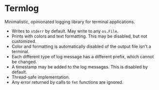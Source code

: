 Termlog
=======

Minimalistic, opinionated logging library for terminal
applications.

* Writes to `stderr` by default. May write to any `os.File`.
* Prints with colors and text formatting. This may be
  disabled, but not customized.
* Color and formatting is automatically disabled of the
  output file isn't a terminal.
* Each different type of log message has a different prefix,
  which cannot be changed.
* A timestamp may be added to the log messages. This is
  disabled by default.
* Thread-safe implementation.
* Any error returned by calls to `fmt` functions are
  ignored.
